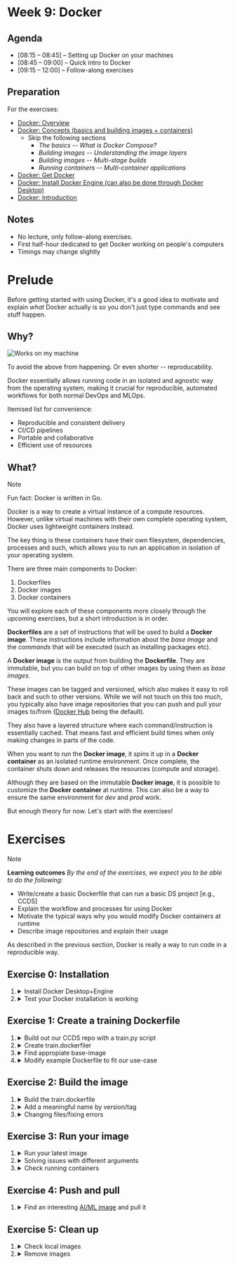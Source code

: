 # Week 9: Docker


## Agenda

 * [08:15 – 08:45] – Setting up Docker on your machines
 * [08:45 – 09:00] – Quick intro to Docker
 * [09:15 – 12:00] – Follow-along exercises

## Preparation

For the exercises:

* [Docker: Overview](https://docs.docker.com/get-started/docker-overview/)
* [Docker: Concepts (basics and building images + containers)](https://docs.docker.com/get-started/docker-concepts/the-basics/what-is-a-container/)
  * Skip the following sections 
    * *The basics -- What is Docker Compose?*
    * *Building images -- Understanding the image layers*
    * *Building images -- Multi-stage builds*
    * *Running containers -- Multi-container applications*
* [Docker: Get Docker](https://docs.docker.com/get-started/get-docker/)
* [Docker: Install Docker Engine (can also be done through Docker Desktop)](https://docs.docker.com/engine/install/)
* [Docker: Introduction](https://docs.docker.com/get-started/introduction/)


## Notes

* No lecture, only follow-along exercises.
* First half-hour dedicated to get Docker working on people's computers
* Timings may change slightly


# Prelude

Before getting started with using Docker, it's a good idea to motivate and explain _what_ Docker actually is so you don't just type commands and see stuff happen.

## Why?
![Works on my machine](https://media.licdn.com/dms/image/v2/D4D12AQErd8DR8mH1HQ/article-cover_image-shrink_720_1280/article-cover_image-shrink_720_1280/0/1690344054617?e=1735171200&v=beta&t=I9ab3xaDdiDDksSkN0bzDAqIW0k-JY_-AsyFxHd7nCs "why docker")

To avoid the above from happening. Or even shorter -- reproducability.

Docker essentially allows running code in an isolated and agnostic way from the operating system, making it crucial for reproducible, automated workflows for both normal DevOps and MLOps.

Itemised list for convenience:

* Reproducible and consistent delivery
* CI/CD pipelines
* Portable and collaborative
* Efficient use of resources

## What?

> [!NOTE]
> Fun fact: Docker is written in Go.

Docker is a way to create a virtual instance of a compute resources. However, unlike virtual machines with their own complete operating system, Docker uses lightweight containers instead.

The key thing is these containers have their own filesystem, dependencies, processes and such, which allows you to run an application in isolation of your operating system.

There are three main components to Docker:

1. Dockerfiles
2. Docker images
3. Docker containers

You will explore each of these components more closely through the upcoming exercises, but a short introduction is in order.

**Dockerfiles** are a set of instructions that will be used to build a **Docker image**. These instructions include information about the *base image* and the *commands* that will be executed (such as installing packages etc).

A **Docker image** is the output from building the **Dockerfile**. They are immutable, but you can build on top of other images by using them as *base images*.

These images can be tagged and versioned, which also makes it easy to roll back and such to other versions. While we will not touch on this too much, you typically also have image repositories that you can push and pull your images to/from ([Docker Hub](https://hub.docker.com/) being the default).

They also have a layered structure where each command/instruction is essentially cached. That means fast and efficient build times when only making changes in parts of the code.

When you want to run the **Docker image**, it spins it up in a **Docker container** as an isolated runtime environment. Once complete, the container shuts down and releases the resources (compute and storage).

Although they are based on the immutable **Docker image**, it is possible to customize the **Docker container** at runtime. This can also be a way to ensure the same environment for *dev* and *prod* work.

But enough theory for now. Let's start with the exercises!



# Exercises

> [!NOTE]
> **Learning outcomes**
> <i> By the end of the exercises, we expect you to be able to do the following:</i>
> <ul>
> <li>Write/create a basic Dockerfile that can run a basic DS project [e.g., CCDS]</li>
> <li>Explain the workflow and processes for using Docker</li>
> <li>Motivate the typical ways why you would modify Docker containers at runtime</li>
> <li>Describe image repositories and explain their usage</li>
> </ul>

As described in the previous section, Docker is really a way to run code in a reproducible way.

## Exercise 0: Installation



1. <details> <summary> Install Docker Desktop+Engine</summary>
   If you haven't already, you need to make sure to install <a href="https://docs.docker.com/engine/install/">Docker Engine</a>. The easiest way is to do it through <a href="https://docs.docker.com/desktop/">Docker Desktop</a>. For Windows users, you will also need to install <a href="https://learn.microsoft.com/en-us/windows/wsl/install">WSL</a> if you haven't already.
   </details>
2. <details> <summary> Test your Docker installation is working</summary>
   In the terminal, run <code>docker run hello-world</code>

   If it works, great! If not, try googling the issue.

   A common issue is that the Docker daemon not running. If you installed it with Docker Desktop, make sure that program is running.
   </details>

## Exercise 1: Create a training Dockerfile

<!-- Example details text
1. <details> <summary> Exercise summary </summary>
   Exercise description
   </details>
-->

1. <details> <summary> Build out our CCDS repo with a train.py script </summary>
   Exercise description
   </details>
2. <details> <summary> Create train.dockerfiler </summary>
   Exercise description
   </details>
3. <details> <summary> Find appropiate base-image </summary>
   Exercise description
   </details>
4. <details> <summary> Modify example Dockerfile to fit our use-case</summary>
   Inspired from <a href="https://docs.docker.com/get-started/docker-concepts/building-images/writing-a-dockerfile/">this website:</a>

   <pre><code>
   FROM python:3.12
   WORKDIR /usr/local/app
   # Install the application dependencies
   COPY requirements.txt ./
   RUN pip install --no-cache-dir -r requirements.txt
   # Copy in the source code
   COPY src ./src
   EXPOSE 5000
   # Setup an app user so the container doesn't run as the root user
   RUN useradd app
   USER app
   CMD ["uvicorn", "app.main:app", "--host", "0.0.0.0", "--port", "8080"]
   </code></pre>
   </details>

## Exercise 2: Build the image

1. <details> <summary> Build the train.dockerfile </summary>
   Normally you just need to run <code>docker build .</code>, but since we want to use a specific .dockerfile, we have to modify it slightly:
   <details><summary>Hint:</summary><code>docker build -f train.dockerfile .</code></details>

   </details>

2. <details> <summary> Add a meaningful name by version/tag </summary>
   Just building the image can make it hard to find again.

   Adding tags when building the image is typically the easiest way to deal with this. You can also add tags after it has been built but then you need to know the image id.

   <details><summary>Hint:</summary><code>docker build -f train.dockerfile -t iris-train:1.0.0 .</code></details>
   </details>

3. <details> <summary> Changing files/fixing errors </summary>
   It's possible that you need to rebuild the image because of some errors. Can you spot what the error is now?
   
   <details><summary>Hint:</summary>Python version and requirements.txt does not have scikit-learn</details>
   
   <pre>Question: why is it faster building it now?</pre>
   </details>
   

## Exercise 3: Run your image

1. <details> <summary> Run your latest image </summary>
   The basic <code>docker run &lt;image&gt;</code> is pretty straight-forward. But what is your image id?

   <details><summary>Hint to find list of images</summary><code>docker images</code></details>
   </details>

2. <details> <summary> Solving issues with different arguments </summary>
   <a href="https://docs.docker.com/reference/cli/docker/container/run/">Full list of arguments here</a>
    
   -i (--interactive) for going "into" the container and run commands interactively.

   -d (--detach) to don't have the process run in your terminal but detached in the background instead.

   -p (--publish)
   <details><code>docker run -p 10000:8080 iris-train</code></details>

   -v (--volume)
   <details><code>docker run -v ./artifacts:/usr/local/app/artifacts iris-train</code></details>

   -e (--env) is for setting environment variables, which can sometimes be useful whenever using env variables in your code. 
   </details>

3. <details> <summary> Check running containers </summary>
   Checking running containers can be done by <code>docker ps</code>. What about stopped containers?
   <details><code>docker ps -a</code></details>

   </details>

## Exercise 4: Push and pull

1. <details><summary> Find an interesting <a href="https://hub.docker.com/search?categories=Machine+Learning+%26+AI">AI/ML image</a> and pull it</summary>
   <code>docker pull jupyter/scipy-notebook</code>

   Or run it directly:
   <code>docker run jupyter/scipy-notebook</code>

   Suggested arguments: -p 10000:8888 -d
   </details>


## Exercise 5: Clean up

1. <details> <summary>Check local images</summary>
   <code>docker images</code>
   </details>

2. <details> <summary>Remove images</summary>
   <code>docker rmi IMAGEID</code>
   </details>
